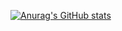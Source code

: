 [![Anurag's GitHub stats](https://github-readme-stats.vercel.app/api?username=DevDapo)](https://github.com/anuraghazra/github-readme-stats)
